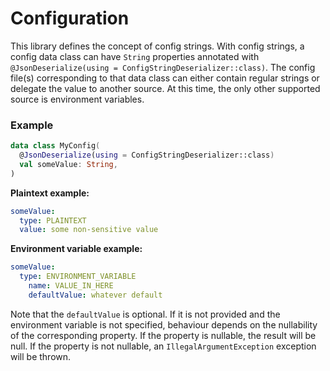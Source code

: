 # Configuration

This library defines the concept of config strings. With config strings, a config data class can
have `String` properties annotated with `@JsonDeserialize(using = ConfigStringDeserializer::class)`.
The config file(s) corresponding to that data class can either contain regular strings or delegate
the value to another source. At this time, the only other supported source is environment variables.

### Example

```kotlin
data class MyConfig(
  @JsonDeserialize(using = ConfigStringDeserializer::class)
  val someValue: String,
)
```

**Plaintext example:**

```yaml
someValue:
  type: PLAINTEXT
  value: some non-sensitive value
```

**Environment variable example:**

```yaml
someValue:
  type: ENVIRONMENT_VARIABLE
    name: VALUE_IN_HERE
    defaultValue: whatever default
```

Note that the `defaultValue` is optional. If it is not provided and the environment variable is not
specified, behaviour depends on the nullability of the corresponding property. If the property is
nullable, the result will be null. If the property is not nullable, an `IllegalArgumentException`
exception will be thrown.

